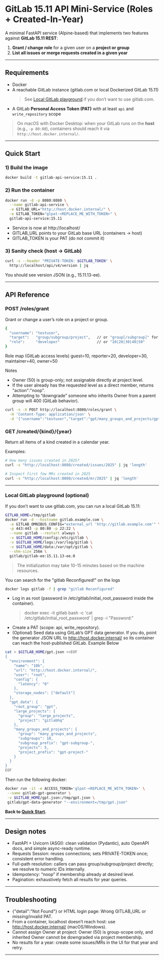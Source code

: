 # GitLab 15.11 API Mini-Service (Roles + Created-In-Year)

A minimal FastAPI service (Alpine-based) that implements two features against **GitLab 15.11 REST**:

1. **Grant / change role** for a given user on a **project or group**
2. **List all issues or merge requests created in a given year**

---

## Requirements

- Docker
- A reachable GitLab instance (gitlab.com or local Dockerized GitLab 15.11)
  > See [Local GitLab playground](#local-gitlab-playground-optional) if you don’t want to use gitlab.com.
- A GitLab **Personal Access Token (PAT)** with at least `api` and `write_repository` scope

> On macOS with Docker Desktop: when your GitLab runs on the **host** (e.g., `-p 80:80`), containers should reach it via `http://host.docker.internal/`.

---

## Quick Start

### 1) Build the image

```bash
docker build -t gitlab-api-service:15.11 .
```

### 2) Run the container

```bash
docker run -d -p 8080:8080 \
  --name gitlab-api-service \
  -e GITLAB_URL="http://host.docker.internal/" \
  -e GITLAB_TOKEN="glpat-<REPLACE_ME_WITH_TOKEN>" \
  gitlab-api-service:15.11
```

- Service is now at http://localhost/
- GITLAB_URL points to your GitLab base URL (containers → host)
- GITLAB_TOKEN is your PAT (do not commit it)

### 3) Sanity check (host → GitLab)

```bash
curl -s --header "PRIVATE-TOKEN: $GITLAB_TOKEN" \
  http://localhost/api/v4/version | jq
```

You should see version JSON (e.g., 15.11.13-ee).

---

## API Reference

### POST /roles/grant

Grant or change a user’s role on a project or group.

```bash
{
  "username": "testuser",
  "target":   "group/subgroup/project",   // or "group[/subgroup]" for groups
  "role":     "developer"                 // or "10|20|30|40|50"
}
```

Role map (GitLab access levels)
guest=10, reporter=20, developer=30, maintainer=40, owner=50

Notes

- Owner (50) is group-only; not assignable directly at project level.
- If the user already has the requested level as a direct member, returns "action":"noop".
- Attempting to “downgrade” someone who inherits Owner from a parent group will 400 (GitLab behavior).

```bash
curl -s -X POST http://localhost:8080/roles/grant \
  -H 'Content-Type: application/json' \
  -d '{"username":"testuser","target":"gpt/many_groups_and_projects/gpt-subgroup-1/gpt-project-1","role":"developer"}' | jq .
```

### GET /created/{kind}/{year}

Return all items of a kind created in a calendar year.

Examples:

```bash
# How many issues created in 2025?
curl -s "http://localhost:8080/created/issues/2025" | jq 'length'

# Inspect first few MRs created in 2025
curl -s "http://localhost:8080/created/mr/2025" | jq 'length'
```

---

### Local GitLab playground (optional)

If you don’t want to use gitlab.com, you can run a local GitLab 15.11:

```bash
GITLAB_HOME=/tmp/gitlab
docker run -d --hostname gitlab.example.com \
  -e GITLAB_OMNIBUS_CONFIG="external_url 'http://gitlab.example.com'" \
  -p 443:443 -p 80:80 -p 22:22 \
  --name gitlab --restart always \
  -v $GITLAB_HOME/config:/etc/gitlab \
  -v $GITLAB_HOME/logs:/var/log/gitlab \
  -v $GITLAB_HOME/data:/var/opt/gitlab \
  --shm-size 256m \
  gitlab/gitlab-ee:15.11.13-ee.0
```

> The initialization may take 10-15 minutes based on the machine resources.

You can search for the "gitlab Reconfigured!" on the logs

```bash
docker logs gitlab -f | grep "gitlab Reconfigured"
```

- Log in as root (password in /etc/gitlab/initial_root_password inside the container).
  > docker exec -it gitlab bash -c 'cat /etc/gitlab/initial_root_password' | grep -i "Password:"
- Create a PAT (scope: api, write_repository).
- (Optional) Seed data using GitLab’s GPT data generator. If you do, point the generator JSON URL to http://host.docker.internal/ so its container can reach the host-published GitLab. Example Below

```bash
cat > $GITLAB_HOME/gpt.json <<EOF
{
  "environment": {
    "name": "10k",
    "url": "http://host.docker.internal/",
    "user": "root",
    "config": {
      "latency": "0"
    },
    "storage_nodes": ["default"]
  },
  "gpt_data": {
    "root_group": "gpt",
    "large_projects": {
      "group": "large_projects",
      "project": "gitlabhq"
    },
    "many_groups_and_projects": {
      "group": "many_groups_and_projects",
      "subgroups": 10,
      "subgroup_prefix": "gpt-subgroup-",
      "projects": 5,
      "project_prefix": "gpt-project-"
    }
  }
}
EOF
```

Then run the following docker:

```bash
docker run -it -e ACCESS_TOKEN='glpat-<REPLACE_ME_WITH_TOKEN>' \
 --name gitlab-gpt-generator \
 -v $GITLAB_HOME/gpt.json:/tmp/gpt.json \
 gitlab/gpt-data-generator "--environment=/tmp/gpt.json"
```

**Back to [Quick Start](#quick-start).**

---

## Design notes

- FastAPI + Uvicorn (ASGI): clean validation (Pydantic), auto OpenAPI docs, and simple async-ready runtime.
- Requests Session: reuses connections; sets PRIVATE-TOKEN once; consistent error handling.
- Full-path resolution: callers can pass group/subgroup/project directly; we resolve to numeric IDs internally.
- Idempotency: “noop” if membership already at desired level.
- Pagination: exhaustively fetch all results for year queries.

---

## Troubleshooting

- {"detail":"Not Found"} or HTML login page: Wrong GITLAB_URL or missing/invalid PAT.
- From a container, localhost doesn’t reach host: use http://host.docker.internal/ (macOS/Windows).
- Cannot assign Owner at project: Owner (50) is group-scope only, and inherited Owner cannot be downgraded via project membership.
- No results for a year: create some issues/MRs in the UI for that year and retry.

---
